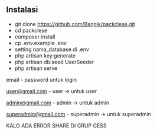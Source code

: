 ## Instalasi
- git clone https://github.com/Bangik/packclese.git
- cd packclese
- composer install
- cp .env.example .env
- setting nama_database di .env
- php artisan key:generate
- php artisan db:seed UserSeeder
- php artisan serve

email - password untuk login

user@gmail.com - user -> untuk user

admin@gmail.com - admin -> untuk admin

superadmin@gmail.com - superadmin -> untuk superadmin

KALO ADA ERROR SHARE DI GRUP GESS
